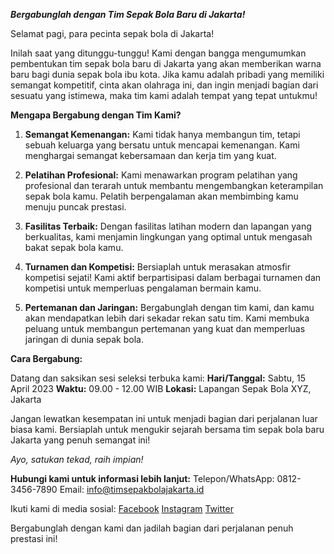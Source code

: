 **_Bergabunglah dengan Tim Sepak Bola Baru di Jakarta!_**

Selamat pagi, para pecinta sepak bola di Jakarta!

Inilah saat yang ditunggu-tunggu! Kami dengan bangga mengumumkan pembentukan tim sepak bola baru di Jakarta yang akan memberikan warna baru bagi dunia sepak bola ibu kota. Jika kamu adalah pribadi yang memiliki semangat kompetitif, cinta akan olahraga ini, dan ingin menjadi bagian dari sesuatu yang istimewa, maka tim kami adalah tempat yang tepat untukmu!

**Mengapa Bergabung dengan Tim Kami?**

1. **Semangat Kemenangan:** Kami tidak hanya membangun tim, tetapi sebuah keluarga yang bersatu untuk mencapai kemenangan. Kami menghargai semangat kebersamaan dan kerja tim yang kuat.

2. **Pelatihan Profesional:** Kami menawarkan program pelatihan yang profesional dan terarah untuk membantu mengembangkan keterampilan sepak bola kamu. Pelatih berpengalaman akan membimbing kamu menuju puncak prestasi.

3. **Fasilitas Terbaik:** Dengan fasilitas latihan modern dan lapangan yang berkualitas, kami menjamin lingkungan yang optimal untuk mengasah bakat sepak bola kamu.

4. **Turnamen dan Kompetisi:** Bersiaplah untuk merasakan atmosfir kompetisi sejati! Kami aktif berpartisipasi dalam berbagai turnamen dan kompetisi untuk memperluas pengalaman bermain kamu.

5. **Pertemanan dan Jaringan:** Bergabunglah dengan tim kami, dan kamu akan mendapatkan lebih dari sekadar rekan satu tim. Kami membuka peluang untuk membangun pertemanan yang kuat dan memperluas jaringan di dunia sepak bola.

**Cara Bergabung:**

Datang dan saksikan sesi seleksi terbuka kami:
**Hari/Tanggal:** Sabtu, 15 April 2023
**Waktu:** 09.00 - 12.00 WIB
**Lokasi:** Lapangan Sepak Bola XYZ, Jakarta

Jangan lewatkan kesempatan ini untuk menjadi bagian dari perjalanan luar biasa kami. Bersiaplah untuk mengukir sejarah bersama tim sepak bola baru Jakarta yang penuh semangat ini!

_Ayo, satukan tekad, raih impian!_

**Hubungi kami untuk informasi lebih lanjut:**
Telepon/WhatsApp: 0812-3456-7890
Email: info@timsepakbolajakarta.id

Ikuti kami di media sosial:
[Facebook](https://www.facebook.com/timsepakbolajakarta)
[Instagram](https://www.instagram.com/timsepakbolajakarta)
[Twitter](https://www.twitter.com/timjakarta)

Bergabunglah dengan kami dan jadilah bagian dari perjalanan penuh prestasi ini!
